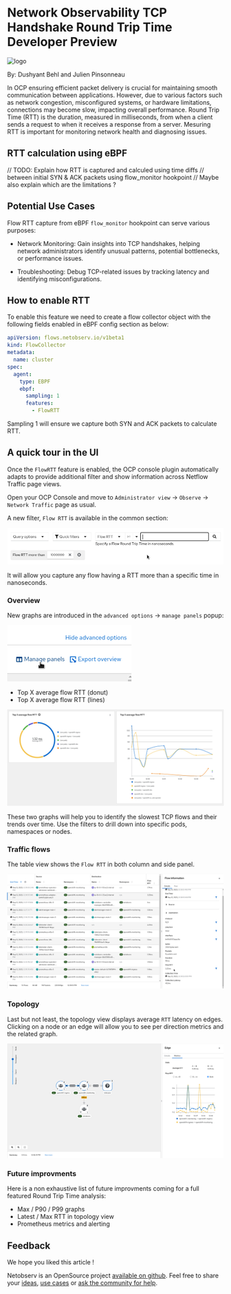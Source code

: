 # Network Observability TCP Handshake Round Trip Time Developer Preview

![logo](./images/rtt_logo.png)

By: Dushyant Behl and Julien Pinsonneau

In OCP ensuring efficient packet delivery is crucial for maintaining smooth
communication between applications. However, due to various factors such
as network congestion, misconfigured systems, or hardware limitations,
connections may become slow, impacting overall performance.
Round Trip Time (RTT) is the duration, measured in milliseconds, from when
a client sends a request to when it receives a response from a server.
Mesuring RTT is important for monitoring network health and diagnosing issues.

## RTT calculation using eBPF

// TODO: Explain how RTT is captured and calculed using time diffs
// between initial SYN & ACK packets using flow_monitor hookpoint
// Maybe also explain which are the limitations ?

## Potential Use Cases

Flow RTT capture from eBPF `flow_monitor` hookpoint can serve various purposes:

- Network Monitoring: Gain insights into TCP handshakes, helping
  network administrators identify unusual patterns, potential bottlenecks, or
  performance issues.

- Troubleshooting: Debug TCP-related issues by tracking latency and identifying
  misconfigurations.

## How to enable RTT

To enable this feature we need to create a flow collector object with the following
fields enabled in eBPF config section as below:

```yaml
apiVersion: flows.netobserv.io/v1beta1
kind: FlowCollector
metadata:
  name: cluster
spec:
  agent:
    type: EBPF
    ebpf:
      sampling: 1
      features:
        - FlowRTT
```

Sampling 1 will ensure we capture both SYN and ACK packets to calculate RTT.

## A quick tour in the UI

Once the `FlowRTT` feature is enabled, the OCP console plugin automatically adapts
to provide additional filter and show information across Netflow Traffic page views.

Open your OCP Console and move to
`Administrator view` -> `Observe` -> `Network Traffic` page as usual.

A new filter, `Flow RTT` is available in the common section:

![flow rtt filter](./images/flow_rtt_filter.png)

It will allow you capture any flow having a RTT more than a specific time in nanoseconds.

### Overview

New graphs are introduced in the `advanced options` -> `manage panels` popup:

![advanced options](./images/advanced_options.png)

- Top X average flow RTT (donut)
- Top X average flow RTT (lines)

![rtt graphs](./images/rtt_graphs.png)

These two graphs will help you to identify the slowest TCP flows and their trends
over time. Use the filters to drill down into specific pods, namespaces or nodes.

### Traffic flows

The table view shows the `Flow RTT` in both column and side panel.

![rtt table](./images/rtt_table.png)

### Topology

Last but not least, the topology view displays average `RTT` latency on edges.
Clicking on a node or an edge will allow you to see per direction metrics and
the related graph.

![rtt topology](./images/rtt_topology.png)

### Future improvments

Here is a non exhaustive list of future improvments coming for a full featured
Round Trip Time analysis:

- Max / P90 / P99 graphs
- Latest / Max RTT in topology view
- Prometheus metrics and alerting

## Feedback

We hope you liked this article !

Netobserv is an OpenSource project [available on github](https://github.com/netobserv).
Feel free to share your [ideas](https://github.com/netobserv/network-observability-operator/discussions/categories/ideas), [use cases](https://github.com/netobserv/network-observability-operator/discussions/categories/show-and-tell) or [ask the community for help](https://github.com/netobserv/network-observability-operator/discussions/categories/q-a).
